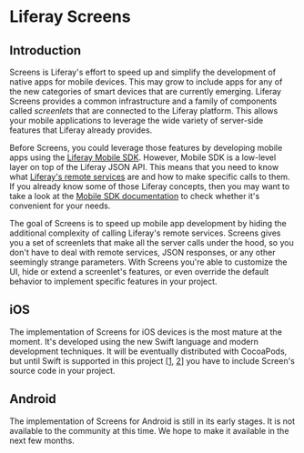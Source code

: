 # Liferay Screens

## Introduction

Screens is Liferay's effort to speed up and simplify the development of native apps for mobile devices. This may grow to include apps for any of the new categories of smart devices that are currently emerging. Liferay Screens provides a common infrastructure and a family of components called _screenlets_ that are connected to the Liferay platform. This allows your mobile applications to leverage the wide variety of server-side features that Liferay already provides.

Before Screens, you could leverage those features by developing mobile apps using the [Liferay Mobile SDK](https://github.com/liferay/liferay-mobile-sdk). However, Mobile SDK is a low-level layer on top of the Liferay JSON API. This means that you need to know what [Liferay's remote services](https://www.liferay.com/documentation/liferay-portal/6.2/development/-/ai/accessing-services-remotely-liferay-portal-6-2-dev-guide-05-en) are and how to make specific calls to them. If you already know some of those Liferay concepts, then you may want to take a look at the [Mobile SDK documentation](https://www.liferay.com/documentation/liferay-portal/6.2/development/-/ai/mobile-sdk-to-call-services-liferay-portal-6-2-dev-guide-en) to check whether it's convenient for your needs.

The goal of Screens is to speed up mobile app development by hiding the additional complexity of calling Liferay's remote services. Screens gives you a set of screenlets that make all the server calls under the hood, so you don't have to deal with remote services, JSON responses, or any other seemingly strange parameters. With Screens you're able to customize the UI, hide or extend a screenlet's features, or even override the default behavior to implement specific features in your project.

## iOS

The implementation of Screens for iOS devices is the most mature at the moment. It's developed using the new Swift language and modern development techniques. It will be eventually distributed with CocoaPods, but until Swift is supported in this project [[1](https://github.com/CocoaPods/CocoaPods/pull/2222), [2](https://github.com/CocoaPods/CocoaPods/issues/2272)] you have to include Screen's source code in your project.

## Android

The implementation of Screens for Android is still in its early stages. It is not available to the community at this time. We hope to make it available in the next few months. 
